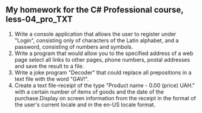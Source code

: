 ## My homework for the C# Professional course, less-04_pro_TXT
1. Write a console application that allows the user to register under
    "Login", consisting only of characters of the Latin alphabet, and a password, consisting of numbers and symbols.
2. Write a program that would allow you to the specified address of a web page
    select all links to other pages, phone numbers, postal addresses and save the result to a file.
3. Write a joke program "Decoder" that could replace all prepositions in a text file with the word "GAV!".
4. Create a text file-receipt of the type "Product name - 0.00 (price) UAH." with
    a certain number of items of goods and the date of the purchase.Display on
    screen information from the receipt in the format of the user's current locale and in the en-US locale format.
